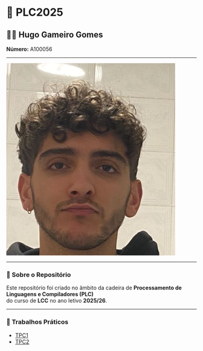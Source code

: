 # 📘 PLC2025

## 👨‍🎓 Hugo Gameiro Gomes  
**Número:** A100056  

---

![Identificação](./identificacao.jpeg)

---

### 📖 Sobre o Repositório
Este repositório foi criado no âmbito da cadeira de **Processamento de Linguagens e Compiladores (PLC)**  
do curso de **LCC** no ano letivo **2025/26**.

---

### 📝 Trabalhos Práticos
- [TPC1](./TPC1/)
- [TPC2](./TPC2/)
